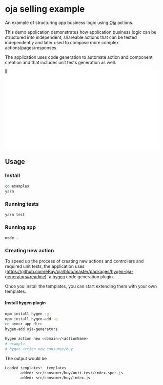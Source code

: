 # oja selling example

An example of structuring app business logic using [Oja](https://github.com/eBay/oja#readme) actions.

This demo application demonstrates how application business logic can be structured into independent, shareable actions that can be tested independently and later used to compose more complex actions/pages/responses.

The application uses code generation to automate action and component creation and that includes unit tests generation as well.

<p align="center">
    <img src="demo.svg" />
</p>

## Usage

### Install
```bash
cd examples
yarn
```

### Running tests

```bash
yarn test
```

### Running app
```bash
node .
```

### Creating new action

To speed up the process of creating new actions and controllers and required unit tests, the application uses (https://github.com/eBay/oja/blob/master/packages/hygen-oja-generators#readme), a [hygen](https://www.hygen.io/) code generation plugin.

Once you install the templates, you can start extending them with your own templates.

#### Install hygen plugin

```bash
npm install hygen -g
npm install hygen-add -g
cd <your app dir>
hygen-add oja-generators
```

```bash
hygen action new <domain>/<actionName>
# example
# hygen action new consumer/buy
```

The output would be
```
Loaded templates: _templates
       added: src/consumer/buy/unit-test/index.spec.js
       added: src/consumer/buy/index.js
```